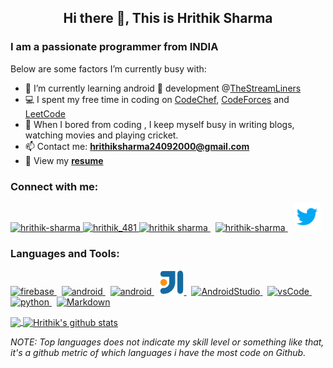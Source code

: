 <h2  align="center">Hi there 👋, This is Hrithik Sharma</h2>


### I am a passionate programmer from INDIA
 

<!--
**Coder481/coder481** is a ✨ _special_ ✨ repository because its `README.md` (this file) appears on your GitHub profile.

Below are some 
👋
<img src="https://github.com/Coder481/CDN/blob/main/2021/09/waving-hi-animated_transparent.gif" alt="waving hand" width=25 height=25/>
- 🌱 I’m currently learning android development and practice on java
- 🔭 I’m currently learning ...
- 👯 I’m looking to collaborate on ...
- 🤔 I’m looking for help with ...
- 💬 Ask me about ...
- 📫 How to reach me: ...
- 😄 Pronouns: ...
- ⚡ Fun fact: ...
-->
Below are some factors I’m currently busy with:
- 🌱 I’m currently learning android 📱 development @[TheStreamLiners](https://github.com/The-Streamliners)
- 💻 I spent my free time in coding on [CodeChef](https://www.codechef.com/users/coder481), [CodeForces](https://codeforces.com/profile/hrithik20) and [LeetCode](https://leetcode.com/coder481/)
- 👯 When I bored from coding , I keep myself busy in writing blogs, watching movies and playing cricket.
- 📫 Contact me: **hrithiksharma24092000@gmail.com**
- 📄 View my [**resume**](https://drive.google.com/file/d/1b8WHsNSBWrASKRieeZqPDAw_D49bykRN/view?usp=sharing)

<h3 align="left">Connect with me:</h3>
<p>
 <a href="https://www.linkedin.com/in/hrithik-sharma-70576319b/" target="blank">
  <img src="https://img.icons8.com/fluent/48/000000/linkedin.png"alt="hrithik-sharma"/>
 </a>
<a href="https://www.instagram.com/hrithik_481/" target="blank">
 <img src="https://img.icons8.com/fluent/48/000000/instagram-new.png"alt="hrithik_481"/>
 </a>
<a href="https://www.facebook.com/profile.php?id=100042920351971" target="blank">
 <img src="https://img.icons8.com/fluent/48/000000/facebook-new.png"alt="hrithik sharma"/>
 </a>
 &nbsp;
<a href="https://medium.com/@hrithik481" target="blank">
 <img src="https://img.icons8.com/ios-filled/72/medium-monogram--v2.gif"alt="hrithik-sharma" width=45 height=45/>
 </a>
 &nbsp;
<a href="https://twitter.com/Hrithik481" target="blank">
 <img src="https://github.com/Coder481/CDN/blob/main/2021/09/twitter_transparent.gif" alt="hrithik-sharma" width=45 height=45/> 
</a> 
</p>


### Languages and Tools:
<p> 
 <a href="https://firebase.google.com/" target="_blank">
  <img src="https://www.vectorlogo.zone/logos/firebase/firebase-icon.svg" alt="firebase" width="40" height="40"/>
 </a> 
 &nbsp;
<a href="https://en.wikipedia.org/wiki/Android_software_development" target="_blank">
 <img src="https://www.vectorlogo.zone/logos/android/android-icon.svg" alt="android" width="40" height="40"/>
 </a>
 &nbsp;
<a href="https://en.wikipedia.org/wiki/Java_(programming_language)" target="_blank">
 <img src="https://www.vectorlogo.zone/logos/java/java-icon.svg" alt="android" width="40" height="40"/>
</a> 
 &nbsp;
<a href="https://en.wikipedia.org/wiki/IntelliJ_IDEA" target="_blank">
 <img src="https://github.com/Coder481/CDN/blob/main/ICONS/intellij.svg" alt="intelliJ" width="40" height="40"/>
 </a>
 &nbsp;
<a href="https://developer.android.com/studio" target="_blank">
 <img src="https://img.icons8.com/fluency/2x/4a90e2/android-studio--v3.png" alt="AndroidStudio" width="40" height="40"/>
 </a>
 &nbsp;
 <a href="https://code.visualstudio.com/download" target="_blank">
  <img src="https://cdn.iconscout.com/icon/free/png-64/visual-studio-code-1868941-1583105.png" alt="vsCode" width="40" height="40"/>
 </a>
 &nbsp;
 <a href="https://en.wikipedia.org/wiki/Python_(programming_language)" target="_blank">
  <img src="https://www.vectorlogo.zone/logos/python/python-icon.svg" alt="python" width="40" height="40"/>
 </a>
 &nbsp;
<a href="https://en.wikipedia.org/wiki/Markdown" target="_blank">
 <img src="https://img.icons8.com/ios/2x/markdown--v2.png" alt="Markdown" width="40" height="40"/>
 </a>
</p>
<!--<a href="https://en.wikipedia.org/wiki/C%2B%2B" target="_blank"> <img src="https://github.com/Coder481/CDN/blob/main/ICONS/c.svg" alt="C++" width="40" height="40"/></a>
<a href="https://en.wikipedia.org/wiki/C_(programming_language)" target="_blank"> <img src="https://cdn.iconscout.com/icon/free/png-64/c-programming-569564.png" alt="C" width="40" height="40"/></a>
<a href="https://en.wikipedia.org/wiki/HTML" target="_blank"> <img src="https://cdn.iconscout.com/icon/free/png-64/html-2752158-2284975.png" alt="html" width="40" height="40"/></a>
<a href="https://en.wikipedia.org/wiki/CSS" target="_blank"> <img src="https://cdn.iconscout.com/icon/free/png-64/css-131-722685.png" alt="css" width="40" height="40"/></a>-->
<!--<a href="https://www.djangoproject.com/" target="_blank"> <img src="https://cdn.iconscout.com/icon/free/png-64/django-1-282754.png" alt="django" width="40" height="40"/></a>
<a href="https://en.wikipedia.org/wiki/Terminal" target="_blank"> <img src="https://cdn.iconscout.com/icon/premium/png-64-thumb/terminal-2229455-1858303.png" alt="terminal" width="40" height="40"/></a> -->



<a href="https://github.com/anuraghazra/github-readme-stats">
  <img align="center" src="https://github-readme-stats.vercel.app/api/top-langs/?username=Coder481&theme=midnight-purple&hide=css,html,c,Jupyter Notebook" />
</a>

<a href="https://github.com/anuraghazra/github-readme-stats">
  <img align="center" src="https://github-readme-stats.vercel.app/api?username=Coder481&count_private=true&show_icons=true&theme=midnight-purple&line_height=27&v=5" alt="Hrithik's github stats" />
</a>



*NOTE: Top languages does not indicate my skill level or something like that, it's a github metric of which languages i have the most code on Github.*
